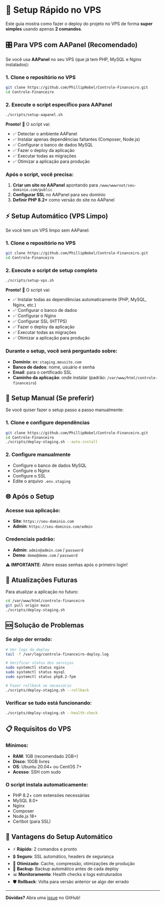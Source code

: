 # 🚀 Setup Rápido no VPS

Este guia mostra como fazer o deploy do projeto no VPS de forma **super simples** usando apenas **2 comandos**.

## 🎛️ Para VPS com AAPanel (Recomendado)

Se você usa **AAPanel** no seu VPS (que já tem PHP, MySQL e Nginx instalados):

### 1. Clone o repositório no VPS
```bash
git clone https://github.com/PhillipNobel/Controle-Financeiro.git
cd Controle-Financeiro
```

### 2. Execute o script específico para AAPanel
```bash
./scripts/setup-aapanel.sh
```

**Pronto!** 🎉 O script vai:
- ✅ Detectar o ambiente AAPanel
- ✅ Instalar apenas dependências faltantes (Composer, Node.js)
- ✅ Configurar o banco de dados MySQL
- ✅ Fazer o deploy da aplicação
- ✅ Executar todas as migrações
- ✅ Otimizar a aplicação para produção

### Após o script, você precisa:
1. **Criar um site no AAPanel** apontando para `/www/wwwroot/seu-dominio.com/public`
2. **Configurar SSL** no AAPanel para seu domínio
3. **Definir PHP 8.2+** como versão do site no AAPanel

## ⚡ Setup Automático (VPS Limpo)

Se você tem um VPS limpo sem AAPanel:

### 1. Clone o repositório no VPS
```bash
git clone https://github.com/PhillipNobel/Controle-Financeiro.git
cd Controle-Financeiro
```

### 2. Execute o script de setup completo
```bash
./scripts/setup-vps.sh
```

**Pronto!** 🎉 O script vai:
- ✅ Instalar todas as dependências automaticamente (PHP, MySQL, Nginx, etc.)
- ✅ Configurar o banco de dados
- ✅ Configurar o Nginx
- ✅ Configurar SSL (HTTPS)
- ✅ Fazer o deploy da aplicação
- ✅ Executar todas as migrações
- ✅ Otimizar a aplicação para produção

### Durante o setup, você será perguntado sobre:
- **Domínio**: ex: `staging.meusite.com`
- **Banco de dados**: nome, usuário e senha
- **Email**: para o certificado SSL
- **Caminho da aplicação**: onde instalar (padrão: `/var/www/html/controle-financeiro`)

## 🔧 Setup Manual (Se preferir)

Se você quiser fazer o setup passo a passo manualmente:

### 1. Clone e configure dependências
```bash
git clone https://github.com/PhillipNobel/Controle-Financeiro.git
cd Controle-Financeiro
./scripts/deploy-staging.sh --auto-install
```

### 2. Configure manualmente
- Configure o banco de dados MySQL
- Configure o Nginx
- Configure o SSL
- Edite o arquivo `.env.staging`

## 🌐 Após o Setup

### Acesse sua aplicação:
- **Site**: `https://seu-dominio.com`
- **Admin**: `https://seu-dominio.com/admin`

### Credenciais padrão:
- **Admin**: `admin@admin.com` / `password`
- **Demo**: `demo@demo.com` / `password`

⚠️ **IMPORTANTE**: Altere essas senhas após o primeiro login!

## 🔄 Atualizações Futuras

Para atualizar a aplicação no futuro:

```bash
cd /var/www/html/controle-financeiro
git pull origin main
./scripts/deploy-staging.sh
```

## 🆘 Solução de Problemas

### Se algo der errado:
```bash
# Ver logs do deploy
tail -f /var/log/controle-financeiro-deploy.log

# Verificar status dos serviços
sudo systemctl status nginx
sudo systemctl status mysql
sudo systemctl status php8.2-fpm

# Fazer rollback se necessário
./scripts/deploy-staging.sh --rollback
```

### Verificar se tudo está funcionando:
```bash
./scripts/deploy-staging.sh --health-check
```

## 📋 Requisitos do VPS

### Mínimos:
- **RAM**: 1GB (recomendado 2GB+)
- **Disco**: 10GB livres
- **OS**: Ubuntu 20.04+ ou CentOS 7+
- **Acesso**: SSH com sudo

### O script instala automaticamente:
- PHP 8.2+ com extensões necessárias
- MySQL 8.0+
- Nginx
- Composer
- Node.js 18+
- Certbot (para SSL)

## 🎯 Vantagens do Setup Automático

- ⚡ **Rápido**: 2 comandos e pronto
- 🔒 **Seguro**: SSL automático, headers de segurança
- 🚀 **Otimizado**: Cache, compressão, otimizações de produção
- 🔄 **Backup**: Backup automático antes de cada deploy
- 📊 **Monitoramento**: Health checks e logs estruturados
- 🛡️ **Rollback**: Volta para versão anterior se algo der errado

---

**Dúvidas?** Abra uma [issue](https://github.com/PhillipNobel/Controle-Financeiro/issues) no GitHub!